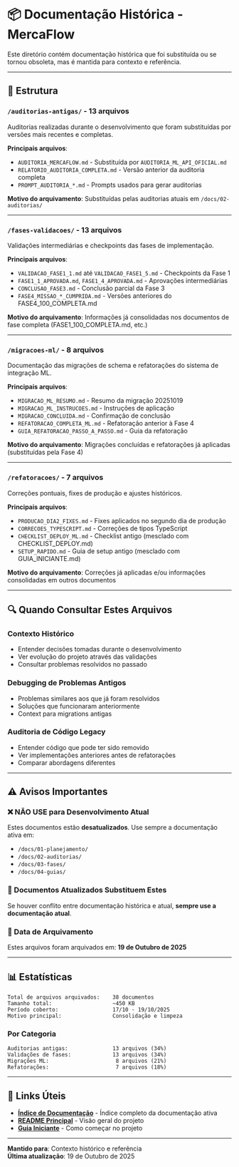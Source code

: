 # 📦 Documentação Histórica - MercaFlow

Este diretório contém documentação histórica que foi substituída ou se tornou obsoleta, mas é mantida para contexto e referência.

---

## 📂 Estrutura

### `/auditorias-antigas/` - 13 arquivos

Auditorias realizadas durante o desenvolvimento que foram substituídas por versões mais recentes e completas.

**Principais arquivos**:

- `AUDITORIA_MERCAFLOW.md` - Substituída por `AUDITORIA_ML_API_OFICIAL.md`
- `RELATORIO_AUDITORIA_COMPLETA.md` - Versão anterior da auditoria completa
- `PROMPT_AUDITORIA_*.md` - Prompts usados para gerar auditorias

**Motivo do arquivamento**: Substituídas pelas auditorias atuais em `/docs/02-auditorias/`

---

### `/fases-validacoes/` - 13 arquivos

Validações intermediárias e checkpoints das fases de implementação.

**Principais arquivos**:

- `VALIDACAO_FASE1_1.md` até `VALIDACAO_FASE1_5.md` - Checkpoints da Fase 1
- `FASE1_1_APROVADA.md`, `FASE1_4_APROVADA.md` - Aprovações intermediárias
- `CONCLUSAO_FASE3.md` - Conclusão parcial da Fase 3
- `FASE4_MISSAO_*_CUMPRIDA.md` - Versões anteriores do FASE4_100_COMPLETA.md

**Motivo do arquivamento**: Informações já consolidadas nos documentos de fase completa (FASE1_100_COMPLETA.md, etc.)

---

### `/migracoes-ml/` - 8 arquivos

Documentação das migrações de schema e refatorações do sistema de integração ML.

**Principais arquivos**:

- `MIGRACAO_ML_RESUMO.md` - Resumo da migração 20251019
- `MIGRACAO_ML_INSTRUCOES.md` - Instruções de aplicação
- `MIGRACAO_CONCLUIDA.md` - Confirmação de conclusão
- `REFATORACAO_COMPLETA_ML.md` - Refatoração anterior à Fase 4
- `GUIA_REFATORACAO_PASSO_A_PASSO.md` - Guia da refatoração

**Motivo do arquivamento**: Migrações concluídas e refatorações já aplicadas (substituídas pela Fase 4)

---

### `/refatoracoes/` - 7 arquivos

Correções pontuais, fixes de produção e ajustes históricos.

**Principais arquivos**:

- `PRODUCAO_DIA2_FIXES.md` - Fixes aplicados no segundo dia de produção
- `CORRECOES_TYPESCRIPT.md` - Correções de tipos TypeScript
- `CHECKLIST_DEPLOY_ML.md` - Checklist antigo (mesclado com CHECKLIST_DEPLOY.md)
- `SETUP_RAPIDO.md` - Guia de setup antigo (mesclado com GUIA_INICIANTE.md)

**Motivo do arquivamento**: Correções já aplicadas e/ou informações consolidadas em outros documentos

---

## 🔍 Quando Consultar Estes Arquivos

### Contexto Histórico

- Entender decisões tomadas durante o desenvolvimento
- Ver evolução do projeto através das validações
- Consultar problemas resolvidos no passado

### Debugging de Problemas Antigos

- Problemas similares aos que já foram resolvidos
- Soluções que funcionaram anteriormente
- Context para migrations antigas

### Auditoria de Código Legacy

- Entender código que pode ter sido removido
- Ver implementações anteriores antes de refatorações
- Comparar abordagens diferentes

---

## ⚠️ Avisos Importantes

### ❌ NÃO USE para Desenvolvimento Atual

Estes documentos estão **desatualizados**. Use sempre a documentação ativa em:

- `/docs/01-planejamento/`
- `/docs/02-auditorias/`
- `/docs/03-fases/`
- `/docs/04-guias/`

### 🔄 Documentos Atualizados Substituem Estes

Se houver conflito entre documentação histórica e atual, **sempre use a documentação atual**.

### 📅 Data de Arquivamento

Estes arquivos foram arquivados em: **19 de Outubro de 2025**

---

## 📊 Estatísticas

```
Total de arquivos arquivados:    38 documentos
Tamanho total:                   ~450 KB
Período coberto:                 17/10 - 19/10/2025
Motivo principal:                Consolidação e limpeza
```

### Por Categoria

```
Auditorias antigas:              13 arquivos (34%)
Validações de fases:             13 arquivos (34%)
Migrações ML:                     8 arquivos (21%)
Refatorações:                     7 arquivos (18%)
```

---

## 🔗 Links Úteis

- **[Índice de Documentação](../DOCUMENTATION_INDEX.md)** - Índice completo da documentação ativa
- **[README Principal](../../README.md)** - Visão geral do projeto
- **[Guia Iniciante](../04-guias/GUIA_INICIANTE.md)** - Como começar no projeto

---

**Mantido para**: Contexto histórico e referência  
**Última atualização**: 19 de Outubro de 2025
